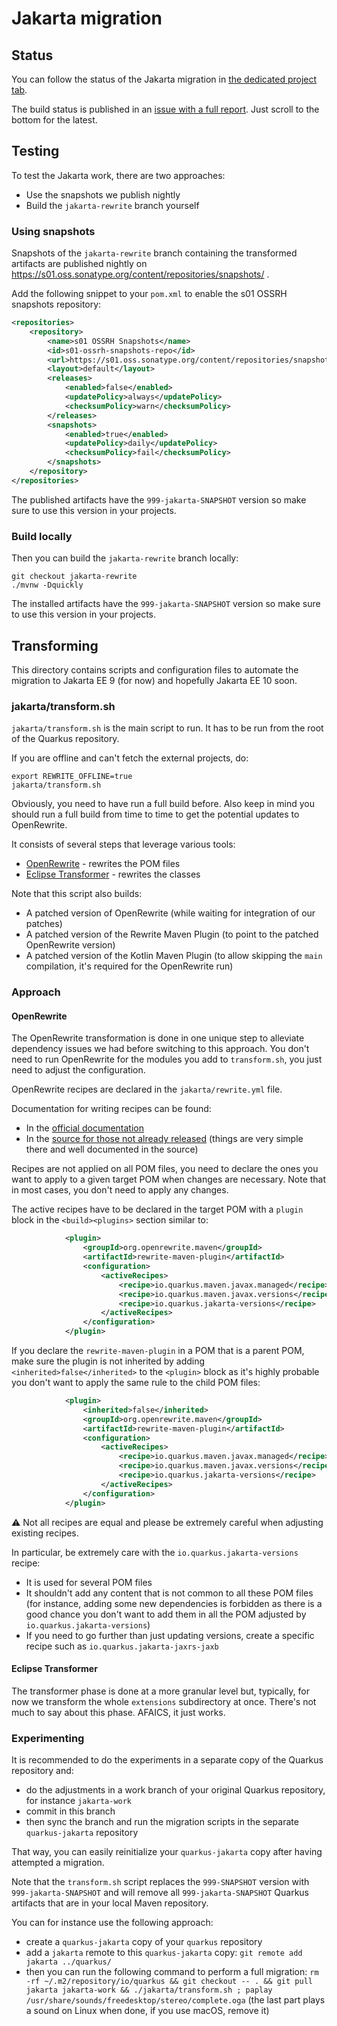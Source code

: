 # Jakarta migration

## Status

You can follow the status of the Jakarta migration in [the dedicated project tab](https://github.com/orgs/quarkusio/projects/13/views/20).

The build status is published in an [issue with a full report](https://github.com/quarkusio/quarkus/issues/25363).
Just scroll to the bottom for the latest.

## Testing

To test the Jakarta work, there are two approaches:

- Use the snapshots we publish nightly
- Build the `jakarta-rewrite` branch yourself

### Using snapshots

Snapshots of the `jakarta-rewrite` branch containing the transformed artifacts are published nightly on https://s01.oss.sonatype.org/content/repositories/snapshots/ .

Add the following snippet to your `pom.xml` to enable the s01 OSSRH snapshots repository:

```xml
<repositories>
    <repository>
        <name>s01 OSSRH Snapshots</name>
        <id>s01-ossrh-snapshots-repo</id>
        <url>https://s01.oss.sonatype.org/content/repositories/snapshots/</url>
        <layout>default</layout>
        <releases>
            <enabled>false</enabled>
            <updatePolicy>always</updatePolicy>
            <checksumPolicy>warn</checksumPolicy>
        </releases>
        <snapshots>
            <enabled>true</enabled>
            <updatePolicy>daily</updatePolicy>
            <checksumPolicy>fail</checksumPolicy>
        </snapshots>
    </repository>
</repositories>
```

The published artifacts have the `999-jakarta-SNAPSHOT` version so make sure to use this version in your projects.

### Build locally

Then you can build the `jakarta-rewrite` branch locally:

```
git checkout jakarta-rewrite
./mvnw -Dquickly
```

The installed artifacts have the `999-jakarta-SNAPSHOT` version so make sure to use this version in your projects.

## Transforming

This directory contains scripts and configuration files to automate the migration to Jakarta EE 9 (for now) and hopefully Jakarta EE 10 soon.

### jakarta/transform.sh

`jakarta/transform.sh` is the main script to run.
It has to be run from the root of the Quarkus repository.

If you are offline and can't fetch the external projects, do:
```
export REWRITE_OFFLINE=true
jakarta/transform.sh
```
Obviously, you need to have run a full build before.
Also keep in mind you should run a full build from time to time to get the potential updates to OpenRewrite.

It consists of several steps that leverage various tools:

- [OpenRewrite](https://github.com/openrewrite/rewrite) - rewrites the POM files
- [Eclipse Transformer](https://projects.eclipse.org/projects/technology.transformer) - rewrites the classes

Note that this script also builds:

- A patched version of OpenRewrite (while waiting for integration of our patches)
- A patched version of the Rewrite Maven Plugin (to point to the patched OpenRewrite version)
- A patched version of the Kotlin Maven Plugin (to allow skipping the `main` compilation, it's required for the OpenRewrite run)

### Approach

#### OpenRewrite

The OpenRewrite transformation is done in one unique step to alleviate dependency issues we had before switching to this approach.
You don't need to run OpenRewrite for the modules you add to `transform.sh`, you just need to adjust the configuration.

OpenRewrite recipes are declared in the `jakarta/rewrite.yml` file.

Documentation for writing recipes can be found:

- In the [official documentation](https://docs.openrewrite.org/reference/recipes/maven)
- In the [source for those not already released](https://github.com/gsmet/rewrite/tree/main/rewrite-maven/src/main/java/org/openrewrite/maven) (things are very simple there and well documented in the source)

Recipes are not applied on all POM files, you need to declare the ones you want to apply to a given target POM when changes are necessary.
Note that in most cases, you don't need to apply any changes.

The active recipes have to be declared in the target POM with a `plugin` block in the `<build><plugins>` section similar to:

```xml
            <plugin>
                <groupId>org.openrewrite.maven</groupId>
                <artifactId>rewrite-maven-plugin</artifactId>
                <configuration>
                    <activeRecipes>
                        <recipe>io.quarkus.maven.javax.managed</recipe>
                        <recipe>io.quarkus.maven.javax.versions</recipe>
                        <recipe>io.quarkus.jakarta-versions</recipe>
                    </activeRecipes>
                </configuration>
            </plugin>
```

If you declare the `rewrite-maven-plugin` in a POM that is a parent POM, make sure the plugin is not inherited by adding `<inherited>false</inherited>` to the `<plugin>` block
as it's highly probable you don't want to apply the same rule to the child POM files:

```xml
            <plugin>
                <inherited>false</inherited>
                <groupId>org.openrewrite.maven</groupId>
                <artifactId>rewrite-maven-plugin</artifactId>
                <configuration>
                    <activeRecipes>
                        <recipe>io.quarkus.maven.javax.managed</recipe>
                        <recipe>io.quarkus.maven.javax.versions</recipe>
                        <recipe>io.quarkus.jakarta-versions</recipe>
                    </activeRecipes>
                </configuration>
            </plugin>
```

:warning: Not all recipes are equal and please be extremely careful when adjusting existing recipes.

In particular, be extremely care with the `io.quarkus.jakarta-versions` recipe:

- It is used for several POM files
- It shouldn't add any content that is not common to all these POM files (for instance, adding some new dependencies is forbidden as there is a good chance you don't want to add them in all the POM adjusted by `io.quarkus.jakarta-versions`)
- If you need to go further than just updating versions, create a specific recipe such as `io.quarkus.jakarta-jaxrs-jaxb`

#### Eclipse Transformer

The transformer phase is done at a more granular level but, typically, for now we transform the whole `extensions` subdirectory at once.
There's not much to say about this phase.
AFAICS, it just works.

### Experimenting

It is recommended to do the experiments in a separate copy of the Quarkus repository and:

- do the adjustments in a work branch of your original Quarkus repository, for instance `jakarta-work`
- commit in this branch
- then sync the branch and run the migration scripts in the separate `quarkus-jakarta` repository

That way, you can easily reinitialize your `quarkus-jakarta` copy after having attempted a migration.

Note that the `transform.sh` script replaces the `999-SNAPSHOT` version with `999-jakarta-SNAPSHOT` and will remove all `999-jakarta-SNAPSHOT` Quarkus artifacts that are in your local Maven repository.

You can for instance use the following approach:

- create a `quarkus-jakarta` copy of your `quarkus` repository
- add a `jakarta` remote to this `quarkus-jakarta` copy: `git remote add jakarta ../quarkus/`
- then you can run the following command to perform a full migration: `rm -rf ~/.m2/repository/io/quarkus && git checkout -- . && git pull jakarta jakarta-work && ./jakarta/transform.sh ; paplay /usr/share/sounds/freedesktop/stereo/complete.oga` (the last part plays a sound on Linux when done, if you use macOS, remove it)

